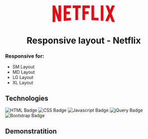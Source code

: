 <p align="center">
  <img src="https://github.com/cristhoffer-nunes/Udemy-netflix-layout-bootstrap/blob/master/readme_images/netflix-logo-6.png" />
</p>

<h1 align="center">Responsive layout - Netflix </h1>

### Responsive for:
* SM Layout
* MD Layout
* LG Layout
* XL Layout

## Technologies

![HTML Badge](https://img.shields.io/badge/HTML5-E34F26?style=for-the-badge&logo=html5&logoColor=white)
![CSS Badge](https://img.shields.io/badge/CSS3-1572B6?style=for-the-badge&logo=css3&logoColor=white)
![Javascript Badge](https://img.shields.io/badge/JavaScript-F7DF1E?style=for-the-badge&logo=javascript&logoColor=black)
![jQuery Badge](https://img.shields.io/badge/jQuery-0769AD?style=for-the-badge&logo=jquery&logoColor=white)
![Bootstrap Badge](https://img.shields.io/badge/Bootstrap-563D7C?style=for-the-badge&logo=bootstrap&logoColor=white)

## Demonstratition

